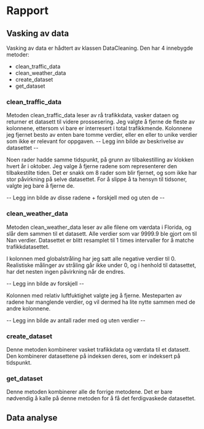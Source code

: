 # Rapport

## Vasking av data

Vasking av data er hådtert av klassen DataCleaning.
Den har 4 innebygde metoder:

- clean_traffic_data
- clean_weather_data
- create_dataset
- get_dataset

### clean_traffic_data
Metoden clean_traffic_data leser av rå trafikkdata, vasker dataen og returner et datasett til videre prossesering.
Jeg valgte å fjerne de fleste av kolonnene, ettersom vi bare er interresert i total trafikkmende.
Kolonnene jeg fjernet besto av enten bare tomme verdier, eller en eller to unike verdier som ikke er relevant
for oppgaven.
-- Legg inn bilde av beskrivelse av datasettet --

Noen rader hadde samme tidspunkt, på grunn av tilbakestilling av klokken hvert år i oktober.
Jeg valge å fjerne radene som representerer den tilbakestilte tiden.
Det er snakk om 8 rader som blir fjernet, og som ikke har stor påvirkning på selve datasettet.
For å slippe å ta hensyn til tidsoner, valgte jeg bare å fjerne de.

-- Legg inn bilde av disse radene + forskjell med og uten de -- 


### clean_weather_data
Metoden clean_weather_data leser av alle filene om værdata i Florida, og slår dem sammen til et datasett.
Alle verdier som var 9999.9 ble gjort om til Nan verdier.
Datasettet er blitt resamplet til 1 times intervaller for å matche trafikkdatasettet.

I kolonnen med globalstråling har jeg satt alle negative verdier til 0.
Realistiske målinger av stråling går ikke under 0, og i henhold til datasettet,
har det nesten ingen påvirkning når de endres.

-- Legg inn bilde av forskjell --

Kolonnen med relativ luftfuktighet valgte jeg å fjerne.
Mesteparten av radene har manglende verdier, og vil dermed ha lite nytte sammen med de andre
kolonnene.

-- Legg inn bilde av antall rader med og uten verdier --

### create_dataset
Denne metoden kombinerer vasket trafikkdata og værdata til et datasett.
Den kombinerer datasettene på indeksen deres, som er indeksert på tidspunkt.

### get_dataset
Denne metoden kombinerer alle de forrige metodene.
Det er bare nødvendig å kalle på denne metoden for å få det ferdigvaskede datasettet.

## Data analyse

